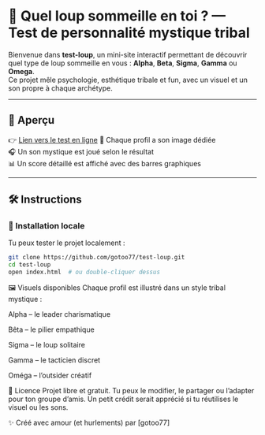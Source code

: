 # 🐺 Quel loup sommeille en toi ? — Test de personnalité mystique tribal

Bienvenue dans **test-loup**, un mini-site interactif permettant de découvrir quel type de loup sommeille en vous : **Alpha**, **Beta**, **Sigma**, **Gamma** ou **Omega**.  
Ce projet mêle psychologie, esthétique tribale et fun, avec un visuel et un son propre à chaque archétype.

---

## 🚀 Aperçu

👉 [Lien vers le test en ligne](https://gotoo77.github.io/test-loup/) 
📸 Chaque profil a son image dédiée  
🎧 Un son mystique est joué selon le résultat  
📊 Un score détaillé est affiché avec des barres graphiques

---

## 🛠️ Instructions

### 🔧 Installation locale
Tu peux tester le projet localement :

```bash
git clone https://github.com/gotoo77/test-loup.git
cd test-loup
open index.html  # ou double-cliquer dessus
```

🖼️ Visuels disponibles
Chaque profil est illustré dans un style tribal mystique :

Alpha – le leader charismatique

Bêta – le pilier empathique

Sigma – le loup solitaire

Gamma – le tacticien discret

Oméga – l’outsider créatif

📜 Licence
Projet libre et gratuit. Tu peux le modifier, le partager ou l’adapter pour ton groupe d’amis.
Un petit crédit serait apprécié si tu réutilises le visuel ou les sons.

✨ Créé avec amour (et hurlements) par [gotoo77]
